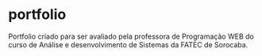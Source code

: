 ﻿# portfolio

Portfolio criado para ser avaliado pela professora de Programação WEB do curso de Análise e desenvolvimento de Sistemas da FATEC de Sorocaba.